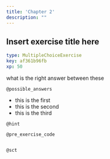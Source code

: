 ```yaml
---
title: 'Chapter 2'
description: ""
---
```


## Insert exercise title here

```yaml
type: MultipleChoiceExercise
key: af361b96fb
xp: 50
```

what is the right answer between these

`@possible_answers`
- this is the first 
- this is the second
- this is the third

`@hint`


`@pre_exercise_code`
```{python}

```

`@sct`
```{python}

```
